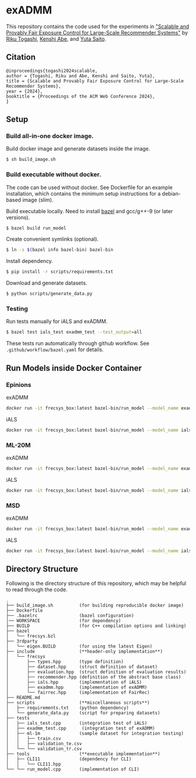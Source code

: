 # exADMM
This repository contains the code used for the experiments in ["Scalable and Provably Fair Exposure Control for Large-Scale Recommender Systems"](#) by [Riku Togashi](https://riktor.github.io/), [Kenshi Abe](https://bakanaouji.github.io/), and [Yuta Saito](https://usait0.com/en/).


## Citation
```
@inproceedings{togashi2024scalable,
author = {Togashi, Riku and Abe, Kenshi and Saito, Yuta},
title = {Scalable and Provably Fair Exposure Control for Large-Scale Recommender Systems},
year = {2024},
booktitle = {Proceedings of the ACM Web Conference 2024},
}
```

## Setup

### Build all-in-one docker image.
Build docker image and generate datasets inside the image.
```sh
$ sh build_image.sh
```

### Build executable without docker.
The code can be used without docker.
See Dockerfile for an example installation, which contains the minimum setup instructions for a debian-based image (slim).

Build executable locally. Need to install [bazel](https://github.com/bazelbuild/bazel) and gcc/g++-9 (or later versions).
```sh
$ bazel build run_model
```

Create convenient symlinks (optional).
```sh
$ ln -s $(bazel info bazel-bin) bazel-bin
```

Install dependency.
```sh
$ pip install -r scripts/requirements.txt
```

Download and generate datasets.
```sh
$ python scripts/generate_data.py
```

### Testing
Run tests manually for iALS and exADMM.
```sh
$ bazel test ials_test exadmm_test --test_output=all
```
These tests run automatically through github workflow.
See `.github/workflow/bazel.yaml` for details.


## Run Models inside Docker Container
### Epinions
exADMM
```sh
docker run -it frecsys_box:latest bazel-bin/run_model --model_name exadmm --train_data epinions/train.csv --test_train_data epinions/validation_tr.csv --test_test_data epinions/validation_te.csv --dim 32 --alpha 0.06 --l2_reg 2e-4 --epoch 50 --pred_iterations 50 --admm_penalty 6e-2 --exposure_reg 1e-3 --learning_rate 0.01 --print_train_stats 1
```

iALS
```sh
docker run -it frecsys_box:latest bazel-bin/run_model --model_name ials --train_data epinions/train.csv --test_train_data epinions/validation_tr.csv --test_test_data epinions/validation_te.csv --dim 32 --alpha 0.06 --l2_reg 7e-4 --epoch 50 --print_train_stats 1
```

### ML-20M
exADMM
```sh
docker run -it frecsys_box:latest bazel-bin/run_model --model_name exadmm --train_data ml-20m/train.csv --test_train_data ml-20m/validation_tr.csv --test_test_data ml-20m/validation_te.csv --dim 256 --alpha 0.1 --l2_reg 0.002 --epoch 50 --pred_iterations 50 --admm_penalty 5e-7 --exposure_reg 5e-8 --learning_rate 0.01 --print_train_stats 1
```

iALS
```sh
docker run -it frecsys_box:latest bazel-bin/run_model --model_name ials --train_data ml-20m/train.csv --test_train_data ml-20m/validation_tr.csv --test_test_data ml-20m/validation_te.csv --dim 256 --alpha 0.1 --l2_reg 0.003 --epoch 50 --print_train_stats 1
```

### MSD
exADMM
```sh
docker run -it frecsys_box:latest bazel-bin/run_model --model_name exadmm --train_data msd/train.csv --test_train_data msd/validation_tr.csv --test_test_data msd/validation_te.csv --dim 512 --alpha 0.02 --l2_reg 0.002 --epoch 50 --pred_iterations 50 --admm_penalty 3e-6 --exposure_reg 2e-7 --learning_rate 0.01 --print_train_stats 1
```

iALS
```sh
docker run -it frecsys_box:latest bazel-bin/run_model --model_name ials --train_data msd/train.csv --test_train_data msd/validation_tr.csv --test_test_data msd/validation_te.csv --dim 512 --alpha 0.03 --l2_reg 0.0005 --epoch 50 --print_train_stats 1
```

## Directory Structure
Following is the directory structure of this repository,
which may be helpful to read through the code.

```
.
├── build_image.sh          (for building reproducible docker image)
├── Dockerfile
├── .bazelrc                (bazel configuration)
│── WORKSPACE               (for dependency)
├── BUILD                   (for C++ compilation options and linking)
├── bazel
│   └── frecsys.bzl
├── 3rdparty
│   └── eigen.BUILD         (for using the latest Eigen)
├── include                 (**header-only implementation**)
│   └── frecsys
│       ├── types.hpp       (type definition)
│       ├── dataset.hpp     (struct definition of dataset)
│       ├── evaluation.hpp  (struct definition of evaluation results)
│       ├── recommender.hpp (definition of the abstract base class)
│       ├── ials.hpp        (implementation of iALS)
│       ├── exadmm.hpp      (implementation of exADMM)
│       └── fairrec.hpp     (implementation of FairRec)
├── README.md
├── scripts                 (**miscellaneous scripts**)
│   ├── requirements.txt    (python dependency)
│   └── generate_data.py    (script for preparing datasets)
├── tests
│   ├── ials_test.cpp       (integration test of iALS)
│   ├── exadmm_test.cpp      (integration test of exADMM)
│   ├── ml-1m               (sample dataset for integration testing)
│   │   ├── train.csv
│   │   ├── validation_te.csv
│   └── └── validation_tr.csv
├── tools                   (**executable implementation**)
│   ├── CLI11               (dependency for CLI)
│   │   └── CLI11.hpp
└── └── run_model.cpp       (implementation of CLI)
```

